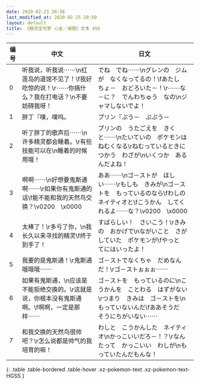 ```yaml
---
date: 2020-02-23 20:56
last_modified_at: 2020-02-25 20:50
layout: default
title: 《精灵宝可梦 心金／魂银》文本 456
---
```

| 编号 | 中文 | 日文 |
| ---- | ---- | ---- |
| 0 | 听我说，听我说⋯⋯\n红莲岛的道馆不见了！\f我好吃惊的说！\r⋯⋯你搞什么？我在打电话？\n不要妨碍我呀！ | でね　でね⋯⋯\nグレンの　ジムが　なくなってるの！\fあたし　ちょ－　おどろいた－！\r⋯⋯な－に？　でんわちゅう　なの\nジャマしないでよ！ |
| 1 | 胖丁『噗，噗呜。 | プリン『ぷう－　ぷぷう－ |
| 2 | 听了胖丁的歌声后⋯⋯\n许多精灵都会睡着。\r有些技能可以在\n睡着的时候用哦！ | プリンの　うたごえを　きくと⋯⋯\nたいていの　ポケモンは　ねむくなる\rねむっているときに　つかう　わざが\nいくつか　あるんだよね！ |
| 3 | 啊啊⋯⋯\n好想要鬼斯通啊⋯⋯\r如果你有鬼斯通的话\f能不能和我的天然鸟交换？\v0200　\x0000 | ああ⋯⋯\nゴ－ストが　ほしい⋯⋯\rもしも　きみが\nゴ－ストを　もっているのなら\fわしの　ネイティオと\fこうかん　してくれるよ⋯⋯な？\v0200　\x0000 |
| 4 | 太棒了！\r多亏了你，\n我长久以来寻找的精灵\f终于到手了！ | すばらしい！　さいこう！\rきみの　おかげで\nながいこと　さがしていた　ポケモンが\fやっと　てにはいったよ！ |
| 5 | 我要的是鬼斯通！\r鬼斯通哦哦哦⋯⋯ | ゴ－ストでなくちゃ　だめなんだ！\rゴ－ストぉぉぉ⋯⋯ |
| 6 | 如果有鬼斯通，\n应该是不能拒绝交换的。\r这就是说，你根本没有鬼斯通啊。\f啊啊，一定是那样⋯⋯ | ゴ－ストを　もっているのに\nこうかんを　ことわる　はずがない\rつまり　きみは　ゴ－ストを\nもっていないんだ\fああそうだ　そうにちがいない⋯⋯ |
| 7 | 和我交换的天然鸟很帅吧？\r怎么说都是帅气的我培育的嘛！ | わしと　こうかんした　ネイティオ\nかっこいいだろ－！？\rなんたって　かっこいい　わしが\nもっていたんだもんな！ |
{: .table .table-bordered .table-hover .xz-pokemon-text .xz-pokemon-text-HGSS }